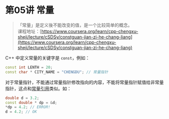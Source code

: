 # 第05讲 常量

> 「常量」是定义後不能改变的值，是一个比较简单的概念。  
> 课程地址：[https://www.coursera.org/learn/cpp-chengxu-sheji/lecture/cSDSy/constguan-jian-zi-he-chang-liang](https://www.coursera.org/learn/cpp-chengxu-sheji/lecture/cSDSy/constguan-jian-zi-he-chang-liang)

C++ 中定义常量的关键字是 ``const``，例如：
``` CPP
const int LENTH = 20;
const char * CITY_NAME = "CHENGDU"; // 常量指针
```
对于常量指针，不能通过常量指针修改指向的内容，不能将常量指针赋值给非常量指针，这点和[常量引用](chapter4.md)类似。如：
``` CPP
double d = 3.2;
const double * dp = &d;
*dp = 4.2; // ERROR!
d = 4.2; // OK
```